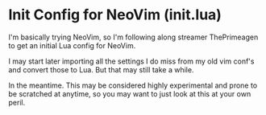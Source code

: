 # Init Config for NeoVim (init.lua)

I'm basically trying NeoVim, so I'm following along streamer ThePrimeagen to get
an initial Lua config for NeoVim.

I may start later importing all the settings I do miss from my old vim conf's
and convert those to Lua. But that may still take a while.

In the meantime. This may be considered highly experimental and prone to be scratched
at anytime, so you may want to just look at this at your own peril.


